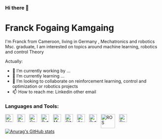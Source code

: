 ### Hi there 👋

<!--
**FFOGAING/FFOGAING** is a ✨ _special_ ✨ repository because its `README.md` (this file) appears on your GitHub profile.

Here are some ideas to get you started:

- 🔭 I’m currently working on ...
- 🌱 I’m currently learning ...
- 👯 I’m looking to collaborate on ...
- 🤔 I’m looking for help with ...
- 💬 Ask me about ...
- 📫 How to reach me: ...
- 😄 Pronouns: ...
- ⚡ Fun fact: ...
-->
# Franck Fogaing Kamgaing
I'm Franck from Cameroon, living in Germany , Mechatronics and robotics Msc. graduate, I am interested on topics around machine learning, robotics and control Theory 

Actually:

- 🔭 I’m currently working by ...
- 🌱 I’m currently learning ...
- 👯 I’m looking to collaborate on reinforcement learning, control and optimization or robotics projects 
- 📫 How to reach me: Linkedin other email


### Languages and Tools:

<a href="https://code.visualstudio.com/" target="_blank"><img align="left" alt="Visual Studio Code" width="26px" src="https://cdn.jsdelivr.net/gh/devicons/devicon/icons/vscode/vscode-original.svg" style="padding-right:10px;" /></a>
<a href="https://www.jetbrains.com/de-de/pycharm/" target="_blank"><img align="left" alt="Pycharm" width="26px" src="https://cdn.jsdelivr.net/gh/devicons/devicon/icons/pycharm/pycharm-original.svg" style="padding-right:10px;" /></a>
<a href="https://de.wikipedia.org/wiki/C%2B%2B" target="_blank"><img align="left" alt="Cpp" width="26px" src="https://github.com/isocpp/logos/blob/master/cpp_logo.png" style="padding-right:10px;" /></a>
<a href="https://www.python.org/" target="_blank"><img align="left" alt="Python" width="26px" src="https://cdn.jsdelivr.net/gh/devicons/devicon/icons/python/python-original.svg" style="padding-right:10px;" /></a>
<a href="https://de.mathworks.com/products/matlab.html" target="_blank"><img align="left" alt="MATLAB" width="26px" src="https://cdn.jsdelivr.net/gh/devicons/devicon/icons/matlab/matlab-original.svg" style="padding-right:10px;" /></a>
<a href="https://git-scm.com/" target="_blank"><img align="left" alt="Git" width="26px"  src="https://cdn.jsdelivr.net/gh/devicons/devicon/icons/git/git-original.svg" style="padding-right:10px;" /></a>
<!--a href="https://cmake.org/" target="_blank"><img align="left" alt="CMake" width="26px" src="https://cdn.jsdelivr.net/gh/devicons/devicon/icons/cmake/cmake-original.svg" style="padding-right:10px;" /-->
<a href="https://www.arduino.cc/" target="_blank"><img align="left" alt="Arduino" width="26px" src="https://cdn.jsdelivr.net/gh/devicons/devicon/icons/arduino/arduino-original-wordmark.svg" style="padding-right:10px;" /></a>
<a href="https://pytorch.org/" target="_blank"><img align="left" alt="Pytorch" width="26px" src="https://cdn.jsdelivr.net/gh/devicons/devicon/icons/pytorch/pytorch-original.svg" style="padding-right:10px;" /></a>
<a href="https://www.ros.org/" target="_blank"><img align="left" alt="ROS" width="46px" src="https://upload.wikimedia.org/wikipedia/commons/b/bb/Ros_logo.svg" style="padding-right:10px;" /></a>
<a href="https://www.docker.com/" target="_blank"><img align="left" alt="Docker" width="26px" src="https://cdn.jsdelivr.net/gh/devicons/devicon/icons/docker/docker-original-wordmark.svg" style="padding-right:10px;" /></a>
<br>
<br>

[![Anurag's GitHub stats](https://github-readme-stats.vercel.app/api?username=FFOGAING&show_icons=true&hide_border=false&title_color=3B1F94f&icon_color=FFE500&bg_color=09131B&text_color=ffffff&border_color=0c1a25)](https://github.com/anuraghazra/github-readme-stats)
